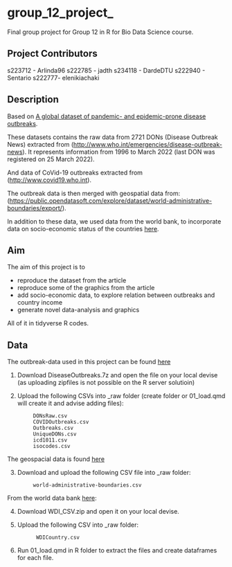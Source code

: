 # group_12_project_

Final group project for Group 12 in R for Bio Data Science course.
## Project Contributors
s223712 - Arlinda96
s222785 - jadth
s234118 - DardeDTU
s222940 - Sentario
s222777- elenikiachaki

## Description

Based on [A global dataset of pandemic- and epidemic-prone disease outbreaks](https://www.nature.com/articles/s41597-022-01797-2).

These datasets contains the raw data from 2721 DONs (Disease Outbreak News) extracted from (http://www.who.int/emergencies/disease-outbreak-news). 
It represents information from 1996 to March 2022 (last DON was registered on 25 March 2022).

And data of CoVid-19 outbreaks extracted from (http://www.covid19.who.int).

The outbreak data is then merged with geospatial data from: (https://public.opendatasoft.com/explore/dataset/world-administrative-boundaries/export/).

In addition to these data, we used data from the world bank, to incorporate data on socio-economic status of the countries 
[here](https://datacatalog.worldbank.org/search/dataset/0037712/World-Development-Indicators).


## Aim
The aim of this project is to 
  - reproduce the dataset from the article
  - reproduce some of the graphics from the article
  - add socio-economic data, to explore relation between outbreaks and country income
  - generate novel data-analysis and graphics

All of it in tidyverse R codes. 

## Data

The outbreak-data used in this project can be found [here](https://figshare.com/articles/dataset/A_global_dataset_of_pandemic-_and_epidemic-prone_disease_outbreaks/17207183)

1. Download DiseaseOutbreaks.7z and open the file on your local devise (as uploading zipfiles is not possible on the R server solutioin) 
2. Upload the following CSVs into \_raw folder (create folder or 01_load.qmd will create it and advise adding files):

            DONsRaw.csv
            COVIDOutbreaks.csv
            Outbreaks.csv
            UniqueDONs.csv
            icd1011.csv
            isocodes.csv

The geospacial data is found [here](https://public.opendatasoft.com/explore/dataset/world-administrative-boundaries/export/)

3. Download and upload the following CSV file into \_raw folder:

            world-administrative-boundaries.csv

From the world data bank [here](https://datacatalog.worldbank.org/search/dataset/0037712/World-Development-Indicators): 

4. Download WDI_CSV.zip and open it on your local devise. 
5. Upload the following CSV into \_raw folder:

             WDICountry.csv

6.  Run 01_load.qmd in R folder to extract the files and create dataframes for each file.
